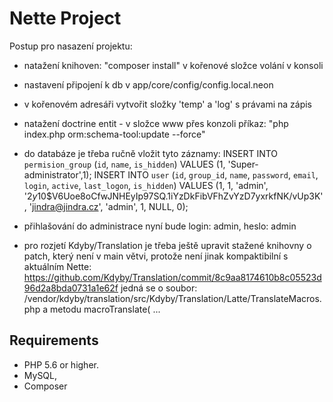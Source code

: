 Nette Project
=================

Postup pro nasazení projektu:
 - natažení knihoven: "composer install" v kořenové složce volání v konsoli
 - nastavení připojení k db v app/core/config/config.local.neon
 - v kořenovém adresáři vytvořit složky 'temp' a 'log' s právami na zápis
 - natažení doctrine entit - v složce www přes konzoli příkaz: "php index.php orm:schema-tool:update --force"
 - do databáze je třeba ručně vložit tyto záznamy:
        INSERT INTO `permision_group` (`id`, `name`, `is_hidden`) VALUES (1, 'Super-administrator',1);
        INSERT INTO `user` (`id`, `group_id`, `name`, `password`, `email`, `login`, `active`, `last_logon`, `is_hidden`) VALUES
        (1, 1, 'admin', '$2y$10$V6Uoe8oCfwJNHEyIp97SQ.1iYzDkFibVFhZvYzD7yxrkfNK/vUp3K', 'jindra@jindra.cz', 'admin', 1, NULL, 0);
- přihlašování do administrace nyní bude login: admin, heslo: admin

- pro rozjetí Kdyby/Translation je třeba ještě upravit stažené knihovny o patch, který není v main větvi, protože není jinak kompaktibilní s aktuálním Nette:
    https://github.com/Kdyby/Translation/commit/8c9aa8174610b8c05523d96d2a8bda0731a1e62f
    jedná se o soubor: /vendor/kdyby/translation/src/Kdyby/Translation/Latte/TranslateMacros.php a metodu macroTranslate( ...

Requirements
------------

- PHP 5.6 or higher.
- MySQL,
- Composer
